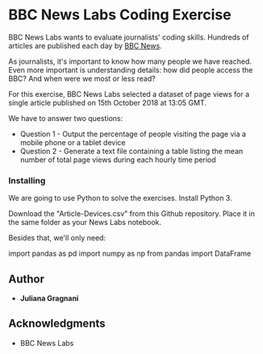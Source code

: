 # BBC News Labs Coding Exercise

BBC News Labs wants to evaluate journalists' coding skills.
Hundreds of articles are published each day by [BBC News](https://www.bbc.co.uk/news).

As journalists, it's important to know how many people we have reached. Even more important is understanding details: how did people access the BBC? And when were we most or less read?

For this exercise, BBC News Labs selected a dataset of page views for a single article published on 15th October 2018 at 13:05 GMT.

We have to answer two questions:

* Question 1 - Output the percentage of people visiting the page via a mobile phone or a tablet device
* Question 2 - Generate a text file containing a table listing the mean number of total page views during each hourly time period


### Installing

We are going to use Python to solve the exercises. Install Python 3.

Download the "Article-Devices.csv" from this Github repository. Place it in the same folder as your News Labs notebook.

Besides that, we'll only need:

import pandas as pd
import numpy as np
from pandas import DataFrame


## Author

* **Juliana Gragnani** 

## Acknowledgments

* BBC News Labs


